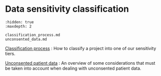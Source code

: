 # Data sensitivity classification

```{toctree}
:hidden: true
:maxdepth: 2

classification_process.md
unconsented_data.md
```

[Classification process](classification_process.md)
: How to classify a project into one of our sensitivity tiers.

[Unconsented patient data](unconsented_data.md)
: An overview of some considerations that must be taken into account when dealing with unconsented patient data.
